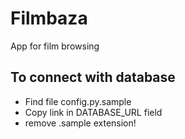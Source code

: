 # Filmbaza
App for film browsing

## To connect with database 
- Find file config.py.sample
- Copy link in DATABASE_URL field
- remove .sample extension!

 
